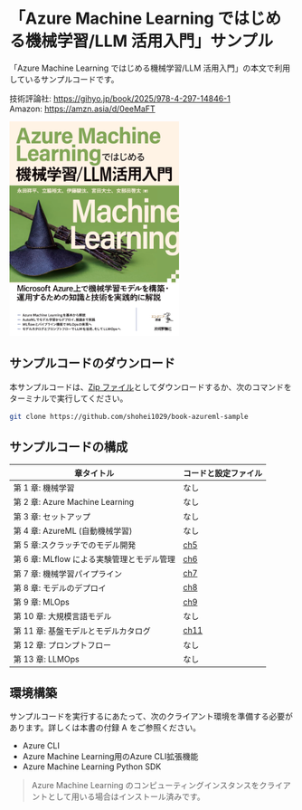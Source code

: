 # 「Azure Machine Learning ではじめる機械学習/LLM 活用入門」サンプル

「Azure Machine Learning ではじめる機械学習/LLM 活用入門」の本文で利用しているサンプルコードです。

技術評論社: https://gihyo.jp/book/2025/978-4-297-14846-1 <br/>
Amazon: https://amzn.asia/d/0eeMaFT

<img src="./book_cover.png" width="300" />

## サンプルコードのダウンロード

本サンプルコードは、[Zip ファイル](https://github.com/shohei1029/book-azureml-sample/archive/refs/heads/main.zip)としてダウンロードするか、次のコマンドをターミナルで実行してください。

```bash
git clone https://github.com/shohei1029/book-azureml-sample
```

## サンプルコードの構成

| 章タイトル                                 | コードと設定ファイル |
| ------------------------------------------ | -------------------- |
| 第 1 章: 機械学習                          | なし                  |
| 第 2 章: Azure Machine Learning            | なし                  |
| 第 3 章: セットアップ                      | なし                  |
| 第 4 章: AzureML (自動機械学習)            | なし                  |
| 第 5 章:スクラッチでのモデル開発           | [ch5](./ch5)       |
| 第 6 章: MLflow による実験管理とモデル管理 | [ch6](./ch6)       |
| 第 7 章: 機械学習パイプライン              | [ch7](./ch7)       |
| 第 8 章: モデルのデプロイ                  | [ch8](./ch8)       |
| 第 9 章: MLOps                             | [ch9](./ch9)       |
| 第 10 章: 大規模言語モデル                 | なし                  |
| 第 11 章: 基盤モデルとモデルカタログ       | [ch11](./ch11)     |
| 第 12 章: プロンプトフロー                 | なし                  |
| 第 13 章: LLMOps                           | なし                  |

## 環境構築
サンプルコードを実行するにあたって、次のクライアント環境を準備する必要があります。詳しくは本書の付録 A をご参照ください。

* Azure CLI
* Azure Machine Learning用のAzure CLI拡張機能
* Azure Machine Learning Python SDK

> Azure Machine Learning のコンピューティングインスタンスをクライアントとして用いる場合はインストール済みです。


